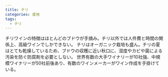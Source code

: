 ```yaml
---
title: チリ
categories: 産地
tags:
  - チリ
---
```


チリワインの特徴はほとんどのブドウが手摘み。チリ以外では人件費と時間の関係上、高級ワインでしかできない。
チリはオーガニック栽培も盛ん。チリの夏はとても乾燥しているため、ブドウの収穫に近い秋口に、湿度やカビや菌による汚染を防ぐ防腐剤を必要としない。
世界有数の大手ワイナリーが10社強、中規模ワイナリーが50社前後あり、有数のワインメーカーがワイン作成を手掛けている。

